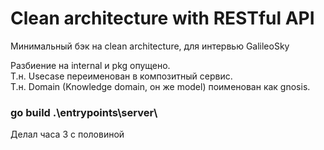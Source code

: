 # Clean architecture with RESTful API
Минимальный бэк на clean architecture, для интервью GalileoSky  

Разбиение на internal и pkg опущено.  
Т.н. Usecase переименован в композитный сервис.  
T.н. Domain (Knowledge domain, он же model) поименован как gnosis.  

### go build .\entrypoints\server\

Делал часа 3 с половиной
